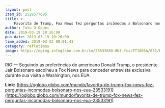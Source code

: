 ```yaml
---
layout: post
item_id: 2528577685
title: >-
    Favorita de Trump, Fox News fez perguntas incômodas a Bolsonaro nos EUA
author: Tatu D'Oquei
date: 2019-03-19 10:26:00
pub_date: 2019-03-19 10:26:00
time_added: 2019-03-22 08:01:41
category: refletimos
image: https://ogimg.infoglobo.com.br/in/23533680-0b7-fca/FT1086A/652/bolsonarofox.jpg
---
```


RIO — Seguindo as preferências do americano Donald Trump, o presidente Jair Bolsonaro escolheu a Fox News para conceder entrevista exclusiva durante sua visita a Washington, nos EUA.

**Link:** [https://oglobo.globo.com/mundo/favorita-de-trump-fox-news-fez-perguntas-incomodas-bolsonaro-nos-eua-23533191](https://oglobo.globo.com/mundo/favorita-de-trump-fox-news-fez-perguntas-incomodas-bolsonaro-nos-eua-23533191)

